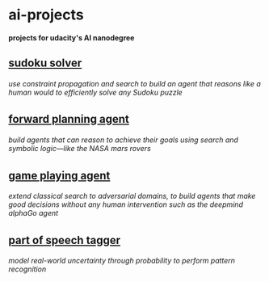 # ai-projects

#### projects for udacity's AI nanodegree

## [sudoku solver](/1_Sudoku)
###### use constraint propagation and search to build an agent that reasons like a human would to efficiently solve any Sudoku puzzle

## [forward planning agent](/2_Classical%20Planning)

###### build agents that can reason to achieve their goals using search and symbolic logic—like the NASA mars rovers

## [game playing agent](/3_Adversarial%20Search)

###### extend classical search to adversarial domains, to build agents that make good decisions without any human intervention such as the deepmind alphaGo agent

## [part of speech tagger](/4_HMM%20Tagger)

###### model real-world uncertainty through probability to perform pattern recognition
